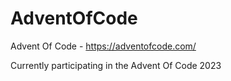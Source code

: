 # AdventOfCode
Advent Of Code - https://adventofcode.com/

Currently participating in the Advent Of Code 2023
